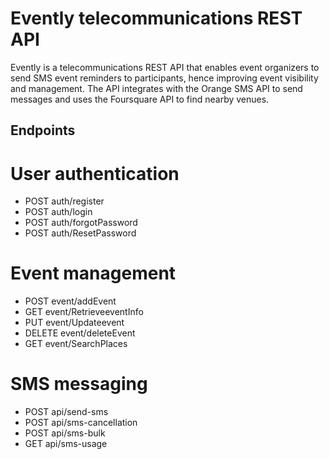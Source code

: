 
# Evently telecommunications REST API
 Evently is a telecommunications REST API that enables event organizers to send SMS event reminders to participants, hence improving event 
 visibility and management. The API integrates with the Orange SMS API to send messages and uses the Foursquare API to find nearby venues.
## Endpoints
# User authentication 
  - POST auth/register
  - POST auth/login
  - POST auth/forgotPassword
  - POST auth/ResetPassword
# Event management
  - POST event/addEvent
  - GET event/RetrieveeventInfo
  - PUT event/Updateevent
 - DELETE event/deleteEvent
  - GET event/SearchPlaces
# SMS messaging
 - POST api/send-sms
 - POST api/sms-cancellation
 - POST api/sms-bulk
 - GET api/sms-usage

